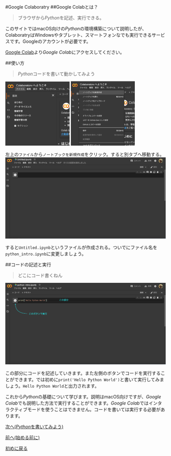 #Google Colaboratry
##Google Colabとは？
> ブラウザから*Python*を記述、実行できる。

このサイトではmacOS向けの*Python*の環境構築について説明したが、ColaboratryはWindowsやタブレット、スマートフォンなでも実行できるサービスです。Googleのアカウントが必要です。

[Google Colab](https://colab.research.google.com/notebooks/welcome.ipynb?hl=ja)より*Google Colab*にアクセスしてください。

##使い方
> *Python*コードを書いて動かしてみよう

<img src="colab_mkdir.png" width=40%>
<img src="colab_mkfile.png" width=40%>

左上の`ファイル`から`ノートブックを新規作成`をクリック。すると別タブへ移動する。
<img src="colab_notebook.png">

すると`Untitled.ipynb`というファイルが作成される。ついでにファイル名を`python_intro.ipynb`に変更しましょう。

##コードの記述と実行
> どこにコード書くねん

<img src="colab_helo.png">

この部分にコードを記述していきます。また左側のボタンでコードを実行することができます。では初めに`print('Hello Python World')`と書いて実行してみましょう。`Hello Python World`と出力されます。

これから*Python*の基礎について学びます。説明はmacOS向けですが、*Google Colab*でも説明した方法で実行することができます。*Google Colab*ではインタラクティブモードを使うことはできません。コードを書いては実行する必要があります。

<a href="python_intro2.html">次へ(<em>Python</em>を書いてみよう)</a>

<a href="python_intro.html">前へ(始める前に)</a>

<a href="python_intro.html">初めに戻る</a>